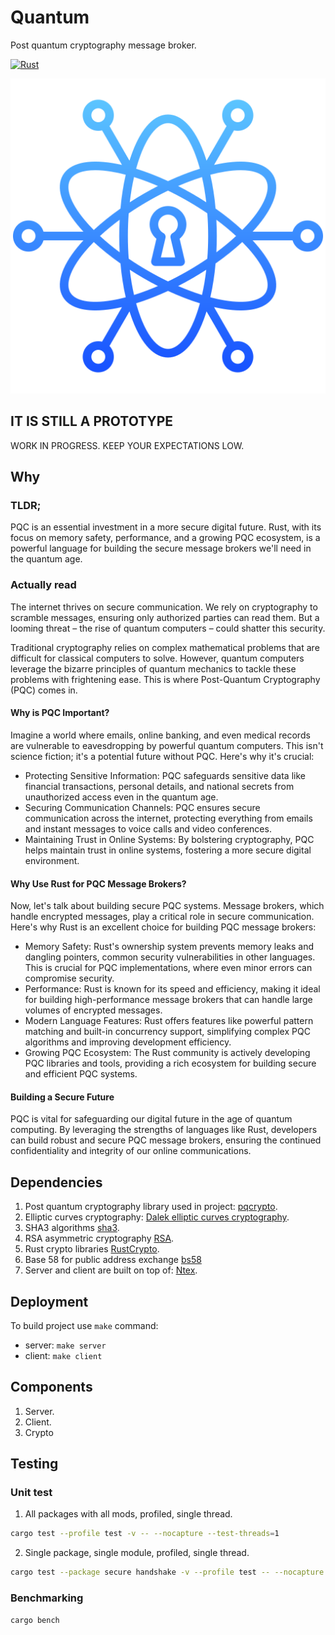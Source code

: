 # Quantum

Post quantum cryptography message broker.

[![Rust](https://github.com/bartossh/quantum/actions/workflows/rust.yml/badge.svg)](https://github.com/bartossh/quantum/actions/workflows/rust.yml)

![Quantum Logo](https://github.com/bartossh/quantum/blob/main/assets/quantum.png)

## IT IS STILL A PROTOTYPE

WORK IN PROGRESS. KEEP YOUR EXPECTATIONS LOW.

## Why

### TLDR;

PQC is an essential investment in a more secure digital future. Rust, with its focus on memory safety, performance, and a growing PQC ecosystem, is a powerful language for building the secure message brokers we'll need in the quantum age.

### Actually read

The internet thrives on secure communication. We rely on cryptography to scramble messages, ensuring only authorized parties can read them. But a looming threat – the rise of quantum computers – could shatter this security.

Traditional cryptography relies on complex mathematical problems that are difficult for classical computers to solve. However, quantum computers leverage the bizarre principles of quantum mechanics to tackle these problems with frightening ease. This is where Post-Quantum Cryptography (PQC) comes in.

#### Why is PQC Important?

Imagine a world where emails, online banking, and even medical records are vulnerable to eavesdropping by powerful quantum computers. This isn't science fiction; it's a potential future without PQC. Here's why it's crucial:

- Protecting Sensitive Information: PQC safeguards sensitive data like financial transactions, personal details, and national secrets from unauthorized access even in the quantum age.
- Securing Communication Channels: PQC ensures secure communication across the internet, protecting everything from emails and instant messages to voice calls and video conferences.
- Maintaining Trust in Online Systems: By bolstering cryptography, PQC helps maintain trust in online systems, fostering a more secure digital environment.

#### Why Use Rust for PQC Message Brokers?

Now, let's talk about building secure PQC systems. Message brokers, which handle encrypted messages, play a critical role in secure communication. Here's why Rust is an excellent choice for building PQC message brokers:

- Memory Safety: Rust's ownership system prevents memory leaks and dangling pointers, common security vulnerabilities in other languages. This is crucial for PQC implementations, where even minor errors can compromise security.
- Performance: Rust is known for its speed and efficiency, making it ideal for building high-performance message brokers that can handle large volumes of encrypted messages.
- Modern Language Features: Rust offers features like powerful pattern matching and built-in concurrency support, simplifying complex PQC algorithms and improving development efficiency.
- Growing PQC Ecosystem: The Rust community is actively developing PQC libraries and tools, providing a rich ecosystem for building secure and efficient PQC systems.

#### Building a Secure Future

PQC is vital for safeguarding our digital future in the age of quantum computing. By leveraging the strengths of languages like Rust, developers can build robust and secure PQC message brokers, ensuring the continued confidentiality and integrity of our online communications.

## Dependencies

1. Post quantum cryptography library used in project: [pqcrypto](https://docs.rs/pqcrypto/latest/pqcrypto/index.html).
2. Elliptic curves cryptography: [Dalek elliptic curves cryptography](https://github.com/dalek-cryptography/ed25519-dalek).
3. SHA3 algorithms [sha3](https://github.com/RustCrypto/hashes).
4. RSA asymmetric cryptography [RSA](https://github.com/RustCrypto/RSA).
5. Rust crypto libraries [RustCrypto](https://github.com/RustCrypto).
6. Base 58 for public address exchange [bs58](https://github.com/Nullus157/bs58-rs)
2. Server and client are built on top of: [Ntex](https://ntex.rs/).

## Deployment

To build project use `make` command:

- server: `make server`
- client: `make client`

## Components

1. Server.
2. Client.
3. Crypto

## Testing


### Unit test

1. All packages with all mods, profiled, single thread.

```sh
cargo test --profile test -v -- --nocapture --test-threads=1
```

2. Single package, single module, profiled, single thread.

```sh
cargo test --package secure handshake -v --profile test -- --nocapture --test-threads=1
```

### Benchmarking

```sh
cargo bench 
```